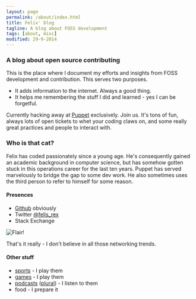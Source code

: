 ```yaml
---
layout: page
permalink: /about/index.html
title: Felix' blog
tagline: A blog about FOSS development
tags: [about, misc]
modified: 29-9-2014
---
```


### A blog about open source contributing

This is the place where I document my efforts and insights from FOSS development and contribution.
This serves two purposes.

 * It adds information to the internet. Always a good thing.
 * It helps me remembering the stuff I did and learned - yes I can be forgetful.

Currently hacking away at [Puppet](https://github.com/ffrank/puppet) exclusively. Join us.
It's tons of fun, always lots of open tickets to whet your coding claws on, and some really
great practices and people to interact with.

### Who is that cat?

Felix has coded passionately since a young age. He's consequently gained an academic
background in computer science, but has somehow gotten stuck in this operations career
for the last ten years. Puppet has served marvelously to bridge the gap to some dev work.
He also sometimes uses the third person to refer to himself for some reason.

#### Presences

 * [Github](https://github.com/ffrank) obviously
 * Twitter [@felis_rex](https://twitter.com/felis_rex)
 * Stack Exchange
 
![Flair!](http://stackexchange.com/users/flair/4087734.png?theme=clean)

That's it really - I don't believe in all those networking trends.

#### Other stuff

 * [sports](http://combat-berlin.de/) - I play them
 * [games](http://alt.org/nethack/) - I play them
 * [podcasts](http://commonplacebooks.com/) ([plural](http://nerdyshow.com/)) - I listen to them
 * food - I prepare it
